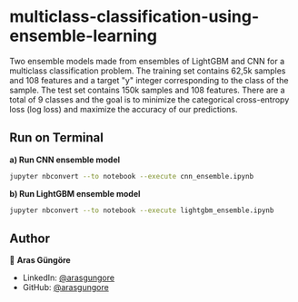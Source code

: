 # multiclass-classification-using-ensemble-learning

Two ensemble models made from ensembles of LightGBM and CNN for a multiclass classification problem. The training set contains 62,5k samples and 108 features and a target "y" integer corresponding to the class of the sample. The test set contains 150k samples and 108 features. There are a total of 9 classes and the goal is to minimize the categorical cross-entropy loss (log loss) and maximize the accuracy of our predictions.



## Run on Terminal

**a) Run CNN ensemble model**
```sh
jupyter nbconvert --to notebook --execute cnn_ensemble.ipynb
```

**b) Run LightGBM ensemble model**
```sh
jupyter nbconvert --to notebook --execute lightgbm_ensemble.ipynb
```



## Author

👤 **Aras Güngöre**

* LinkedIn: [@arasgungore](https://www.linkedin.com/in/arasgungore)
* GitHub: [@arasgungore](https://github.com/arasgungore)
